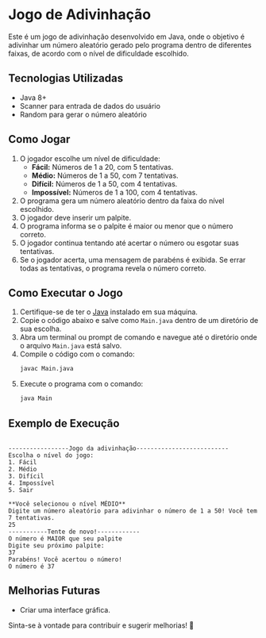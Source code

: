 # Jogo de Adivinhação

Este é um jogo de adivinhação desenvolvido em Java, onde o objetivo é adivinhar um número aleatório gerado pelo programa dentro de diferentes faixas, de acordo com o nível de dificuldade escolhido.

## Tecnologias Utilizadas
- Java 8+
- Scanner para entrada de dados do usuário
- Random para gerar o número aleatório

## Como Jogar
1. O jogador escolhe um nível de dificuldade:
   - **Fácil:** Números de 1 a 20, com 5 tentativas.
   - **Médio:** Números de 1 a 50, com 7 tentativas.
   - **Difícil:** Números de 1 a 50, com 4 tentativas.
   - **Impossível:** Números de 1 a 100, com 4 tentativas.
2. O programa gera um número aleatório dentro da faixa do nível escolhido.
3. O jogador deve inserir um palpite.
4. O programa informa se o palpite é maior ou menor que o número correto.
5. O jogador continua tentando até acertar o número ou esgotar suas tentativas.
6. Se o jogador acerta, uma mensagem de parabéns é exibida. Se errar todas as tentativas, o programa revela o número correto.

## Como Executar o Jogo
1. Certifique-se de ter o [Java](https://www.java.com/pt-BR/) instalado em sua máquina.
2. Copie o código abaixo e salve como `Main.java` dentro de um diretório de sua escolha.
3. Abra um terminal ou prompt de comando e navegue até o diretório onde o arquivo `Main.java` está salvo.
4. Compile o código com o comando:
   ```sh
   javac Main.java
   ```
5. Execute o programa com o comando:
   ```sh
   java Main
   ```

## Exemplo de Execução
```

-----------------Jogo da adivinhação--------------------------
Escolha o nível do jogo:
1. Fácil
2. Médio
3. Difícil
4. Impossível
5. Sair

**Você selecionou o nível MÉDIO**
Digite um número aleatório para adivinhar o número de 1 a 50! Você tem 7 tentativas.
25
-----------Tente de novo!------------
O número é MAIOR que seu palpite
Digite seu próximo palpite:
37
Parabéns! Você acertou o número!
O número é 37
```

## Melhorias Futuras
- Criar uma interface gráfica.


Sinta-se à vontade para contribuir e sugerir melhorias! 🎯

